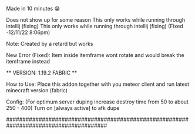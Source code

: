 
Made in 10 minutes 😁

Does not show up for some reason
This only works while running through intellij (fixing)
This only works while running through intellij (fixing)  (Fixed -12/11/22 8:06pm)

Note: Created by a retard but works

New Error (Fixed):
Item inside itemframe wont rotate and would break the itemframe instead

** VERSION: 1.19.2 FABRIC **

How to Use:
Place this addon together with you meteor client and run latest minecraft version (fabric) 

Config:
(For optimum server duping increase destroy time from 50 to about 250 - 400)
Turn on [always active] to afk dupe


#######################################################################################
